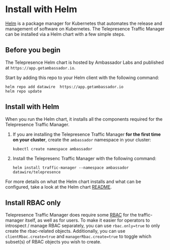 # Install with Helm

[Helm](https://helm.sh) is a package manager for Kubernetes that automates the release and management of software on Kubernetes. The Telepresence Traffic Manager can be installed via a Helm chart with a few simple steps.

## Before you begin

The Telepresence Helm chart is hosted by Ambassador Labs and published at `https://app.getambassador.io`.

Start by adding this repo to your Helm client with the following command:

```
helm repo add datawire  https://app.getambassador.io
helm repo update
```

## Install with Helm

When you run the Helm chart, it installs all the components required for the Telepresence Traffic Manager. 

1. If you are installing the Telepresence Traffic Manager **for the first time on your cluster**, create the `ambassador` namespace in your cluster:

   ```
   kubectl create namespace ambassador
   ```

2. Install the Telepresenc Traffic Manager with the following command:

   ```
   helm install traffic-manager --namespace ambassador datawire/telepresence
   ```

For more details on what the Helm chart installs and what can be configured, take a look at the Helm chart [README](https://github.com/telepresenceio/telepresence/tree/release/v2/charts/telepresence).

## Install RBAC only

Telepresence Traffic Manager does require some [RBAC](../../refrence/rbac/) for the traffic-manager itself, as well as for users.
To make it easier for operators to introspect / manage RBAC separately, you can use `rbac.only=true` to
only create the rbac-related objects.
Additionally, you can use `clientRbac.create=true` and `managerRbac.create=true` to toggle which subset(s) of RBAC objects you wish to create.
